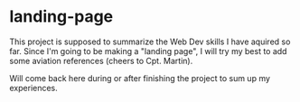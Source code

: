 # landing-page

This project is supposed to summarize the Web Dev skills I have aquired so far.
Since I'm going to be making a "landing page", I will try my best to add some aviation references (cheers to Cpt. Martin).

Will come back here during or after finishing the project to sum up my experiences.